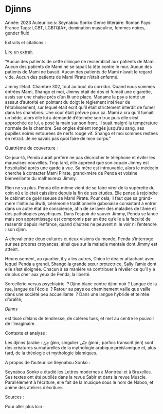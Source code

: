 # Djinns

Année: 2023
Auteur.ice.s: Seynabou Sonko
Genre littéraire: Roman
Pays: France
Tags: LGBT, LGBTQIA+, domination masculine, femmes noires, gender fluid

Extraits et citations :

[Lire un extrait](https://www.liseuse-hachette.fr/file/172268?fullscreen=1&editeur=Grasset)

“Aucun des patients de cette clinique ne ressemblait aux patients de Mami. Aucun des patients de Mami ne se tapait la tête contre le mur. Aucun des patients de Mami ne bavait. Aucun des patients de Mami n’avait le regard vide. Aucun des patients de Mami Pirate n’était enfermé.

Jimmy l’était. Chambre 302, tout au bout du corridor. Quand nous sommes entrées Mami, Shango et moi, Jimmy était de dos et fumait une cigarette, assis sur une chaise près d’un lit une place. Madame la psy a tenté un assaut d’autorité en pointant du doigt le règlement intérieur de l’établissement, sur lequel était écrit qu’il était strictement interdit de fumer dans les chambres. Une cour était prévue pour ça. Mami a cru qu’il fumait un bédo, alors elle lui a demandé d’éteindre son truc puis elle s’est approchée de lui, a posé la main sur son front. Il suait malgré la température normale de la chambre. Ses ongles étaient rongés jusqu’au sang, ses pupilles noires entourées de nerfs rouge vif. Shango et moi sommes restées en retrait. Je ne savais pas quoi faire de mon corps.”

Quatrième de couverture :

Ce jour-là, Penda aurait préféré ne pas décrocher le téléphone et éviter les mauvaises nouvelles. Trop tard, elle apprend que son copain Jimmy est hospitalisé après une garde à vue. Sa mère est introuvable, alors le médecin cherche à contacter Mami Pirate, grand-mère de Penda et voisine bienveillante du malheureux Jimmy.

Rien ne va plus. Penda elle-même vient de se faire virer de la supérette du coin où elle était caissière depuis la fin de ses études. Elle pense à rejoindre le cabinet de guérisseuse de Mami Pirate. Pour cela, il faut que sa grand-mère l’initie au Bwiti, cérémonie traditionnelle gabonaise consistant à entrer dans un autre état de conscience, afin de se laver des maladies de l’âme et des pathologies psychiques. Dans l’espoir de sauver Jimmy, Penda se lance mais son apprentissage est compromis par un être qu’elle a la faculté de ressentir depuis l’enfance, quand d’autres ne peuvent ni le voir ni l’entendre : son djinn.

A cheval entre deux cultures et deux visions du monde, Penda s’interroge sur ses propres croyances, ainsi que sur la maladie mentale dont Jimmy est atteint.

Heureusement, au quartier, il y a les autres, Chico le dealer attachant avec lequel Penda a grandi, Shango la grande sœur protectrice, Sally l’amie dont elle s’est éloignée. Chacun à sa manière va contribuer à révéler ce qu’il y a de plus cher aux yeux de Penda, la liberté.

Sorcellerie versus psychiatrie  ? Djinn blanc contre djinn noir ? Langue de la rue, langue de l’école  ? Retour au pays ou cheminement vaille que vaille dans une société peu accueillante  ? Dans une langue hybride et teintée d’oralité,

*Djinns*

est tissé d’élans de tendresse, de colères tues, et met au centre le pouvoir de l’imaginaire.

Contexte et analyse :

Les djinns (arabe : جِنّ ǧinn, singulier جِنّي ǧinnī ; parfois transcrit jinn) sont des créatures surnaturelles de la mythologie arabique préislamique et, plus tard, de la théologie et mythologie islamiques.

A propos de l’auteur.ice Seynabou Sonko :

Seynabou Sonko a étudié les Lettres modernes à Montréal et à Bruxelles. Ses textes ont été publiés dans la revue Sabir et dans la revue Muscle. Parallèlement à l’écriture, elle fait de la musique sous le nom de Naboo, et anime des ateliers d’écriture.

Sources :

Pour aller plus loin :